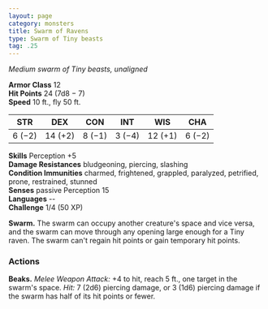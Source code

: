 ```yaml
---
layout: page
category: monsters
title: Swarm of Ravens
type: Swarm of Tiny beasts
tag: .25
---
```

_Medium swarm of Tiny beasts, unaligned_

**Armor Class** 12    
**Hit Points** 24 (7d8 − 7)    
**Speed** 10 ft., fly 50 ft. 

| STR     | DEX     | CON     | INT     | WIS     | CHA     |
|---------|---------|---------|---------|---------|---------|
| 6 (−2)  | 14 (+2) | 8 (−1)  | 3 (−4)  | 12 (+1) | 6 (−2)  |

**Skills** Perception +5    
**Damage Resistances** bludgeoning, piercing, slashing    
**Condition Immunities** charmed, frightened, grappled, paralyzed, petrified, prone, restrained, stunned    
**Senses** passive Perception 15    
**Languages** --    
**Challenge** 1/4 (50 XP) 

**Swarm.** The swarm can occupy another creature's space and vice versa, and the swarm can move through any opening large enough for a Tiny raven. The swarm can't regain hit points or gain temporary hit points. 

### Actions 
**Beaks.** _Melee Weapon Attack:_ +4 to hit, reach 5 ft., one target in the swarm's space. _Hit:_ 7 (2d6) piercing damage, or 3 (1d6) piercing damage if the swarm has half of its hit points or fewer. 
